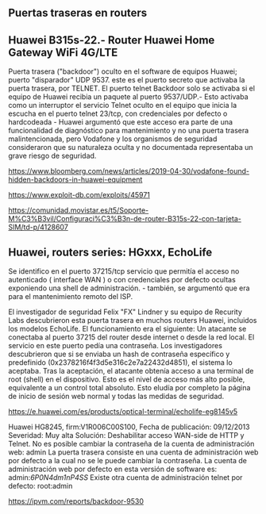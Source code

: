 ## Puertas traseras en routers


## Huawei B315s-22.- Router Huawei Home Gateway WiFi 4G/LTE

Puerta trasera ("backdoor") oculto en el software de equipos Huawei; puerto "disparador" UDP 9537. este es el puerto secreto que activaba la puerta trasera, por TELNET. El puerto telnet Backdoor solo se activaba si el equipo de Huawei recibia un paquete al puerto 9537/UDP.- Esto activaba  como un interruptor el servicio Telnet oculto en el equipo que inicia la escucha en el puerto telnet 23/tcp,  con credenciales por defecto o hardcodeada -  Huawei argumentó que este acceso era parte de una funcionalidad de diagnóstico para mantenimiento y no una puerta trasera malintencionada, pero Vodafone y los organismos de seguridad consideraron que su naturaleza oculta y no documentada representaba un grave riesgo de seguridad.

https://www.bloomberg.com/news/articles/2019-04-30/vodafone-found-hidden-backdoors-in-huawei-equipment

https://www.exploit-db.com/exploits/45971

https://comunidad.movistar.es/t5/Soporte-M%C3%B3vil/Configuraci%C3%B3n-de-router-B315s-22-con-tarjeta-SIM/td-p/4128607

## Huawei,  routers series: HGxxx, EchoLife

Se identifico  en el puerto 37215/tcp servicio que permitía el acceso no autenticado ( interface WAN ) o con credenciales por defecto ocultas exponiendo una shell de administración. - también, se argumentó que era para el mantenimiento remoto del ISP.

El investigador de seguridad Felix "FX" Lindner y su equipo de Recurity Labs descubrieron esta puerta trasera en muchos routers Huawei, incluidos los modelos EchoLife.
El funcionamiento era el siguiente:
Un atacante se conectaba al puerto 37215 del router desde internet o desde la red local.
El servicio en este puerto pedía una contraseña.
Los investigadores descubrieron que si se enviaba un hash de contraseña específico y predefinido (0x2378216f4f3d5e316c2e7a22432d4851), el sistema lo aceptaba.
Tras la aceptación, el atacante obtenía acceso a una terminal de root (shell) en el dispositivo. Esto es el nivel de acceso más alto posible, equivalente a un control total absoluto.
Esto eludía por completo la página de inicio de sesión web normal y todas las medidas de seguridad.

https://e.huawei.com/es/products/optical-terminal/echolife-eg8145v5

Huawei HG8245, firm:V1R006C00S100, 
Fecha de publicación:	09/12/2013
Severidad:	Muy alta
Solución:	Deshabilitar acceso WAN-side de HTTP y Telnet.
No es posible cambiar la contraseña de la cuenta de administración web: admin
La puerta trasera consiste en una cuenta de administración web por defecto a la cual no se le puede cambiar la contraseña. La cuenta de administración web por defecto en esta versión de software es:
admin:*6P0N4dm1nP4SS*
Existe otra cuenta de administración telnet por defecto:
root:admin




https://ipvm.com/reports/backdoor-9530




